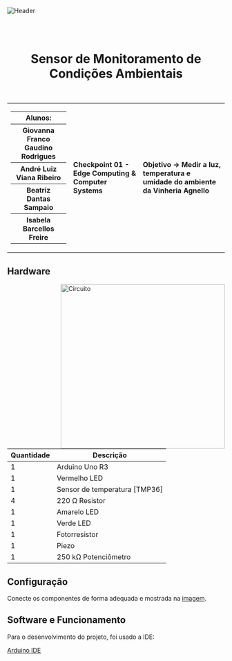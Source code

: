 <p align="center">
  
![Header](https://github.com/Ctrl-Alt-Challenge/CP01-EDCS/assets/110347145/4a59c771-42fa-413f-a02a-5ebf136ba7d3)
## 
</p>

<div align="center">
  <br>
  <h1>Sensor de Monitoramento de Condições Ambientais</h1>
</div>

<br>

<table>
  <tr>
    <td>
      <div>
        <table>
          <tr>
            <th>Alunos:</th>
          </tr>
          <tr>
            <th>Giovanna Franco Gaudino Rodrigues</th>
          </tr>
          <tr>
            <th>André Luiz Viana Ribeiro</th>
          </tr>
          <tr>
            <th>Beatriz Dantas Sampaio</th>
          </tr>
          <tr>
            <th>Isabela Barcellos Freire</th>
          </tr>
        </table>
      </div>
    </td>
    <td>
      <div>
        <b>Checkpoint 01 - Edge Computing & Computer Systems</b>
      <td> <b>Objetivo → Medir a luz, temperatura e umidade do ambiente da Vinheria Agnello</b> </td>
      </div>
    </td>
  </tr>
</table>



<h2> Hardware </h2>
<img height="380em" src="https://github.com/Ctrl-Alt-Challenge/CP01-EDCS/assets/110347145/7f341af6-93d9-418b-94c4-7403772e867c" alt="Circuito" align="right">

<div align="left">

| Quantidade | Descrição                         |
|------------|-----------------------------------|
| 1          | Arduino Uno R3                    |
| 1          | Vermelho LED                      |
| 1          | Sensor de temperatura [TMP36]     |
| 4          | 220 Ω Resistor                    |
| 1          | Amarelo LED                       |
| 1          | Verde LED                         |
| 1          | Fotorresistor                     |
| 1          | Piezo                             |
| 1          | 250 kΩ Potenciômetro              |

</div>

<h2> Configuração </h2>

Conecte os componentes de forma adequada e mostrada na <a href="https://private-user-images.githubusercontent.com/110347145/270201334-7f341af6-93d9-418b-94c4-7403772e867c.png?jwt=eyJhbGciOiJIUzI1NiIsInR5cCI6IkpXVCJ9.eyJpc3MiOiJnaXRodWIuY29tIiwiYXVkIjoicmF3LmdpdGh1YnVzZXJjb250ZW50LmNvbSIsImtleSI6ImtleTEiLCJleHAiOjE2OTU2MTg1OTUsIm5iZiI6MTY5NTYxODI5NSwicGF0aCI6Ii8xMTAzNDcxNDUvMjcwMjAxMzM0LTdmMzQxYWY2LTkzZDktNDE4Yi05NGM0LTc0MDM3NzJlODY3Yy5wbmc_WC1BbXotQWxnb3JpdGhtPUFXUzQtSE1BQy1TSEEyNTYmWC1BbXotQ3JlZGVudGlhbD1BS0lBSVdOSllBWDRDU1ZFSDUzQSUyRjIwMjMwOTI1JTJGdXMtZWFzdC0xJTJGczMlMkZhd3M0X3JlcXVlc3QmWC1BbXotRGF0ZT0yMDIzMDkyNVQwNTA0NTVaJlgtQW16LUV4cGlyZXM9MzAwJlgtQW16LVNpZ25hdHVyZT1hMDI2OTgwZDJhOTQ4MTIxMzE3NzcxMTBiYjY1NThjNDkzMTczODM3OTllOGM3N2I2MTU3YWFlZTY2ZDk4YzZmJlgtQW16LVNpZ25lZEhlYWRlcnM9aG9zdCZhY3Rvcl9pZD0wJmtleV9pZD0wJnJlcG9faWQ9MCJ9.9vGApU_mUYTIeyWvIeExtXQ0pwjzsPC_J0Gix46VpAI">imagem</a>.

<h2> Software e Funcionamento </h2>

<p> Para o desenvolvimento do projeto, foi usado a IDE: </p> 

<div>
<a href="https://www.arduino.cc/en/software"> Arduino IDE </a>


 
